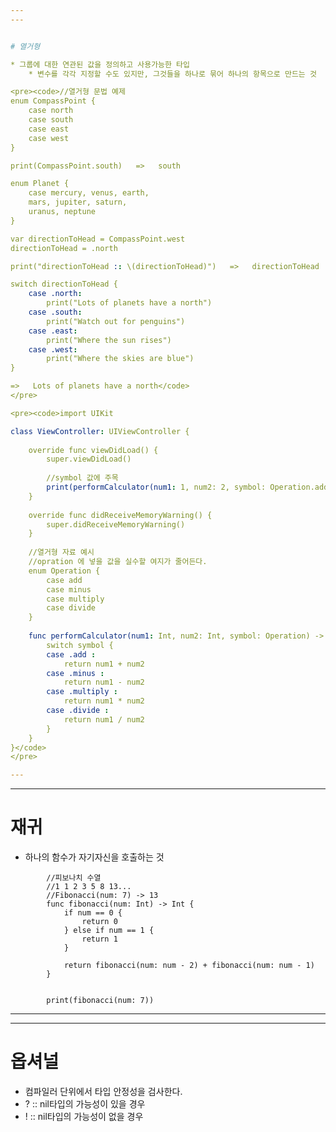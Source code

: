 ```yaml
---
---


# 열거형

* 그룹에 대한 연관된 값을 정의하고 사용가능한 타입
	* 변수를 각각 지정할 수도 있지만, 그것들을 하나로 묶어 하나의 항목으로 만드는 것

<pre><code>//열거형 문법 예제
enum CompassPoint {
    case north
    case south
    case east
    case west
}

print(CompassPoint.south)   =>   south

enum Planet {
    case mercury, venus, earth,
    mars, jupiter, saturn,
    uranus, neptune
}

var directionToHead = CompassPoint.west
directionToHead = .north

print("directionToHead :: \(directionToHead)")   =>   directionToHead :: north

switch directionToHead {
    case .north:
        print("Lots of planets have a north")
    case .south:
        print("Watch out for penguins")
    case .east:
        print("Where the sun rises")
    case .west:
        print("Where the skies are blue")
}

=>   Lots of planets have a north</code>
</pre>

<pre><code>import UIKit

class ViewController: UIViewController {
    
    override func viewDidLoad() {
        super.viewDidLoad()
        
        //symbol 값에 주목
        print(performCalculator(num1: 1, num2: 2, symbol: Operation.add))
    }
    
    override func didReceiveMemoryWarning() {
        super.didReceiveMemoryWarning()
    }
    
    //열거형 자료 예시
    //opration 에 넣을 값을 실수할 여지가 줄어든다.
    enum Operation {
        case add
        case minus
        case multiply
        case divide
    }
    
    func performCalculator(num1: Int, num2: Int, symbol: Operation) -> Int {
        switch symbol {
        case .add :
            return num1 + num2
        case .minus :
            return num1 - num2
        case .multiply :
            return num1 * num2
        case .divide :
            return num1 / num2
        }
    }
}</code>
</pre>

---
```

---

# 재귀

* 하나의 함수가 자기자신을 호출하는 것

<pre><code>        //피보나치 수열
        //1 1 2 3 5 8 13...
        //Fibonacci(num: 7) -> 13
        func fibonacci(num: Int) -> Int {
            if num == 0 {
                return 0
            } else if num == 1 {
                return 1
            }
            
            return fibonacci(num: num - 2) + fibonacci(num: num - 1)
        }
        
        
        print(fibonacci(num: 7))</code>
</pre>

---
---

# 옵셔널

* 컴파일러 단위에서 타입 안정성을 검사한다.
* ? :: nil타입의 가능성이 있을 경우
* ! :: nil타입의 가능성이 없을 경우